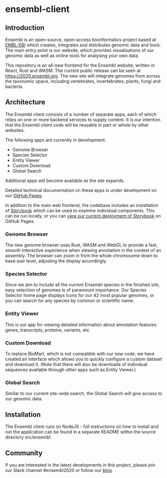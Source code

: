 # ensembl-client

## Introduction

Ensembl is an open-source, open-access bioinformatics project based at [EMBL-EBI](https://www.ebi.ac.uk) which creates, integrates and distributes genomic data and tools. The main entry point is our website, which provides visualisations of our genomic data as well as online tools for analysing your own data.

This repository is an all-new frontend for the Ensembl website, written in React, Rust and WASM. The current public release can be seen at https://2020.ensembl.org. The new site will integrate genomes from across the taxonomic space, including vertebrates, invertebrates, plants, fungi and bacteria.

## Architecture

The Ensembl client consists of a number of separate apps, each of which relies on one or more backend services to supply content. It is our intention that the Ensembl client code will be reusable in part or whole by other websites.

The following apps are currently in development:

* Genome Browser
* Species Selector
* Entity Viewer
* Custom Download
* Global Search

Additional apps will become available as the site expands.

Detailed technical documentation on these apps is under development on our [GitHub Pages](https://ensembl.github.io/ensembl-client/).

In addition to the main web frontend, the codebase includes an installation of [Storybook](https://storybook.js.org/) which can be used to examine individual components. This can be run locally, or you can [view our current deployment of Storybook](https://ensembl.github.io/ensembl-client/storybook/index.html) on GitHub Pages.

### Genome Browser

The new genome browser uses Rust, WASM and WebGL to provide a fast, smooth interactive experience when viewing annotation in the context of an assembly. The browser can zoom in from the whole chromosome down to base-pair level, adjusting the display accordingly.

### Species Selector

Since we aim to include all the current Ensembl species in the finished site, easy selection of genomes is of paramount importance. Our Species Selector home page displays icons for our 42 most popular genomes, or you can search for any species by common or scientific name.

### Entity Viewer

This is our app for viewing detailed information about annotation features: genes, transcripts, proteins, variants, etc.

### Custom Download

To replace BioMart, which is not compatible with our new code, we have created an interface which allows you to quickly configure a custom dataset and download it. (Note that there will also be downloads of individual sequences available through other apps such as Entity Viewer.)

### Global Search

Similar to our current site-wide search, the Global Search will give access to our genomic data.

## Installation

The Ensembl client runs on NodeJS - full instructions on how to install and run the application can be found in a separate README within the source directory src/ensembl.

## Community

If you are interested in the latest developments in this project, please join our Slack channel #ensembl2020 or follow our [blog](https://www.ensembl.info).
